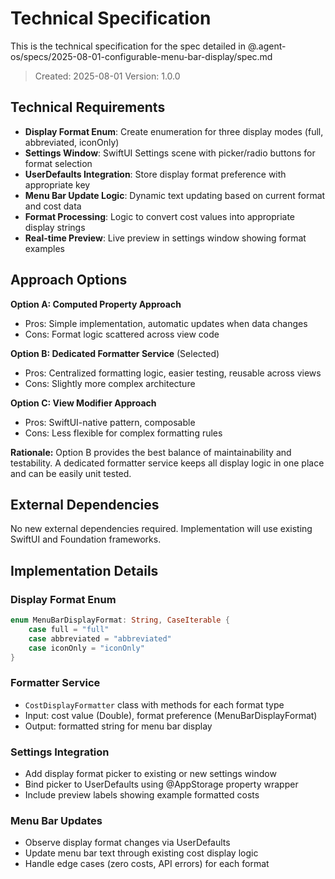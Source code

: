 # Technical Specification

This is the technical specification for the spec detailed in @.agent-os/specs/2025-08-01-configurable-menu-bar-display/spec.md

> Created: 2025-08-01
> Version: 1.0.0

## Technical Requirements

- **Display Format Enum**: Create enumeration for three display modes (full, abbreviated, iconOnly)
- **Settings Window**: SwiftUI Settings scene with picker/radio buttons for format selection
- **UserDefaults Integration**: Store display format preference with appropriate key
- **Menu Bar Update Logic**: Dynamic text updating based on current format and cost data
- **Format Processing**: Logic to convert cost values into appropriate display strings
- **Real-time Preview**: Live preview in settings window showing format examples

## Approach Options

**Option A: Computed Property Approach**
- Pros: Simple implementation, automatic updates when data changes
- Cons: Format logic scattered across view code

**Option B: Dedicated Formatter Service** (Selected)
- Pros: Centralized formatting logic, easier testing, reusable across views
- Cons: Slightly more complex architecture

**Option C: View Modifier Approach**
- Pros: SwiftUI-native pattern, composable
- Cons: Less flexible for complex formatting rules

**Rationale:** Option B provides the best balance of maintainability and testability. A dedicated formatter service keeps all display logic in one place and can be easily unit tested.

## External Dependencies

No new external dependencies required. Implementation will use existing SwiftUI and Foundation frameworks.

## Implementation Details

### Display Format Enum
```swift
enum MenuBarDisplayFormat: String, CaseIterable {
    case full = "full"
    case abbreviated = "abbreviated" 
    case iconOnly = "iconOnly"
}
```

### Formatter Service
- `CostDisplayFormatter` class with methods for each format type
- Input: cost value (Double), format preference (MenuBarDisplayFormat)
- Output: formatted string for menu bar display

### Settings Integration
- Add display format picker to existing or new settings window
- Bind picker to UserDefaults using @AppStorage property wrapper
- Include preview labels showing example formatted costs

### Menu Bar Updates
- Observe display format changes via UserDefaults
- Update menu bar text through existing cost display logic
- Handle edge cases (zero costs, API errors) for each format